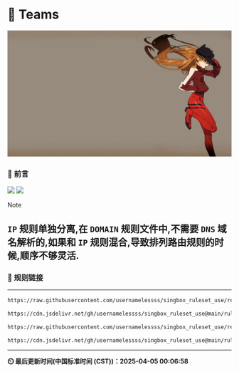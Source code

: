 
# 🧸 Teams
![](https://raw.githubusercontent.com/usernamelessss/picture-bed/main/images/202504042256831.jpg)
### 📣 前言
![](https://shields.io/badge/-移除重复规则-ff69b4) ![](https://shields.io/badge/-IP&nbsp;规则单独存放不与&nbsp;DOMAIN&nbsp;等混合-green)
> [!NOTE]
**`IP` 规则单独分离,在 `DOMAIN` 规则文件中,不需要 `DNS` 域名解析的,如果和 `IP` 规则混合,导致排列路由规则的时候,顺序不够灵活.**
---

###  🔗 规则链接
---

```url
https://raw.githubusercontent.com/usernamelessss/singbox_ruleset_use/refs/heads/main/rule/Teams/Teams_No_IP.json
```

```url
https://cdn.jsdelivr.net/gh/usernamelessss/singbox_ruleset_use@main/rule/Teams/Teams_No_IP.json
```

```url
https://raw.githubusercontent.com/usernamelessss/singbox_ruleset_use/refs/heads/main/rule/Teams/Teams_No_IP.srs
```

```url
https://cdn.jsdelivr.net/gh/usernamelessss/singbox_ruleset_use@main/rule/Teams/Teams_No_IP.srs
```

---
**⏲️ 最后更新时间(中国标准时间 (CST))：2025-04-05 00:06:58**